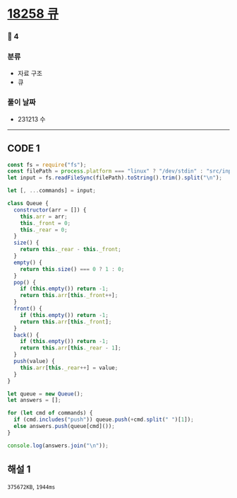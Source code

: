 # [18258 큐](https://www.acmicpc.net/problem/18258)

### 🥈 4

### 분류

- 자료 구조
- 큐

### 풀이 날짜

- 231213 수

---

## CODE 1

```javascript
const fs = require("fs");
const filePath = process.platform === "linux" ? "/dev/stdin" : "src/input.txt";
let input = fs.readFileSync(filePath).toString().trim().split("\n");

let [, ...commands] = input;

class Queue {
  constructor(arr = []) {
    this.arr = arr;
    this._front = 0;
    this._rear = 0;
  }
  size() {
    return this._rear - this._front;
  }
  empty() {
    return this.size() === 0 ? 1 : 0;
  }
  pop() {
    if (this.empty()) return -1;
    return this.arr[this._front++];
  }
  front() {
    if (this.empty()) return -1;
    return this.arr[this._front];
  }
  back() {
    if (this.empty()) return -1;
    return this.arr[this._rear - 1];
  }
  push(value) {
    this.arr[this._rear++] = value;
  }
}

let queue = new Queue();
let answers = [];

for (let cmd of commands) {
  if (cmd.includes("push")) queue.push(+cmd.split(" ")[1]);
  else answers.push(queue[cmd]());
}

console.log(answers.join("\n"));
```

## 해설 1

`375672KB`, `1944ms`
